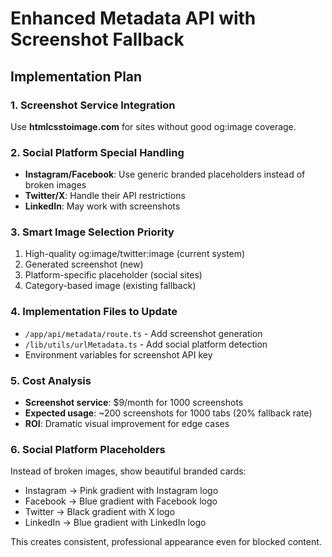 # Enhanced Metadata API with Screenshot Fallback

## Implementation Plan

### 1. Screenshot Service Integration
Use **htmlcsstoimage.com** for sites without good og:image coverage.

### 2. Social Platform Special Handling
- **Instagram/Facebook**: Use generic branded placeholders instead of broken images
- **Twitter/X**: Handle their API restrictions
- **LinkedIn**: May work with screenshots

### 3. Smart Image Selection Priority
1. High-quality og:image/twitter:image (current system)
2. Generated screenshot (new)
3. Platform-specific placeholder (social sites)
4. Category-based image (existing fallback)

### 4. Implementation Files to Update
- `/app/api/metadata/route.ts` - Add screenshot generation
- `/lib/utils/urlMetadata.ts` - Add social platform detection
- Environment variables for screenshot API key

### 5. Cost Analysis
- **Screenshot service**: $9/month for 1000 screenshots
- **Expected usage**: ~200 screenshots for 1000 tabs (20% fallback rate)
- **ROI**: Dramatic visual improvement for edge cases

### 6. Social Platform Placeholders
Instead of broken images, show beautiful branded cards:
- Instagram → Pink gradient with Instagram logo
- Facebook → Blue gradient with Facebook logo  
- Twitter → Black gradient with X logo
- LinkedIn → Blue gradient with LinkedIn logo

This creates consistent, professional appearance even for blocked content.
